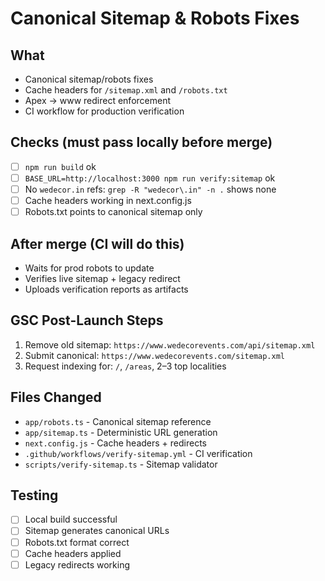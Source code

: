 # Canonical Sitemap & Robots Fixes

## What

- Canonical sitemap/robots fixes
- Cache headers for `/sitemap.xml` and `/robots.txt`
- Apex → www redirect enforcement
- CI workflow for production verification

## Checks (must pass locally before merge)

- [ ] `npm run build` ok
- [ ] `BASE_URL=http://localhost:3000 npm run verify:sitemap` ok
- [ ] No `wedecor.in` refs: `grep -R "wedecor\.in" -n .` shows none
- [ ] Cache headers working in next.config.js
- [ ] Robots.txt points to canonical sitemap only

## After merge (CI will do this)

- Waits for prod robots to update
- Verifies live sitemap + legacy redirect
- Uploads verification reports as artifacts

## GSC Post-Launch Steps

1. Remove old sitemap: `https://www.wedecorevents.com/api/sitemap.xml`
2. Submit canonical: `https://www.wedecorevents.com/sitemap.xml`
3. Request indexing for: `/`, `/areas`, 2–3 top localities

## Files Changed

- `app/robots.ts` - Canonical sitemap reference
- `app/sitemap.ts` - Deterministic URL generation
- `next.config.js` - Cache headers + redirects
- `.github/workflows/verify-sitemap.yml` - CI verification
- `scripts/verify-sitemap.ts` - Sitemap validator

## Testing

- [ ] Local build successful
- [ ] Sitemap generates canonical URLs
- [ ] Robots.txt format correct
- [ ] Cache headers applied
- [ ] Legacy redirects working
